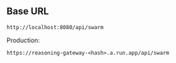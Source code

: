 ## Base URL

```
http://localhost:8080/api/swarm
```

Production:
```
https://reasoning-gateway-<hash>.a.run.app/api/swarm
```

